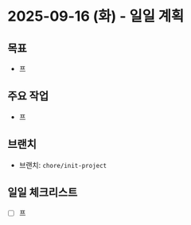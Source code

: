 # 2025-09-16 (화) - 일일 계획

## 목표
- 프

## 주요 작업
- 프

## 브랜치
- 브랜치: `chore/init-project`

## 일일 체크리스트
- [ ] 프

